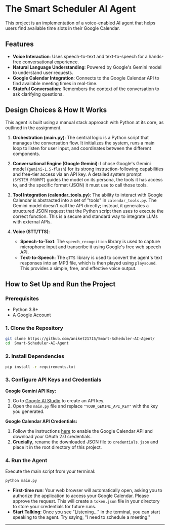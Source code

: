 # The Smart Scheduler AI Agent

This project is an implementation of a voice-enabled AI agent that helps users find available time slots in their Google Calendar.

## Features
- **Voice Interaction**: Uses speech-to-text and text-to-speech for a hands-free conversational experience.
- **Natural Language Understanding**: Powered by Google's Gemini model to understand user requests.
- **Google Calendar Integration**: Connects to the Google Calendar API to find available meeting times in real-time.
- **Stateful Conversation**: Remembers the context of the conversation to ask clarifying questions.

## Design Choices & How It Works

This agent is built using a manual stack approach with Python at its core, as outlined in the assignment.

1.  **Orchestration (main.py)**: The central logic is a Python script that manages the conversation flow. It initializes the system, runs a main loop to listen for user input, and coordinates between the different components.

2.  **Conversational Engine (Google Gemini)**: I chose Google's Gemini model (`gemini-1.5-flash`) for its strong instruction-following capabilities and free-tier access via an API key. A detailed system prompt (`SYSTEM_PROMPT`) guides the model on its persona, the tools it has access to, and the specific format (JSON) it must use to call those tools.

3.  **Tool Integration (calendar_tools.py)**: The ability to interact with Google Calendar is abstracted into a set of "tools" in `calendar_tools.py`. The Gemini model doesn't call the API directly; instead, it generates a structured JSON request that the Python script then uses to execute the correct function. This is a secure and standard way to integrate LLMs with external APIs.

4.  **Voice (STT/TTS)**:
    *   **Speech-to-Text**: The `speech_recognition` library is used to capture microphone input and transcribe it using Google's free web speech API.
    *   **Text-to-Speech**: The `gTTS` library is used to convert the agent's text responses into an MP3 file, which is then played using `playsound`. This provides a simple, free, and effective voice output.

## How to Set Up and Run the Project

### Prerequisites
- Python 3.8+
- A Google Account

### 1. Clone the Repository
```bash
git clone https://github.com/aniket21715/Smart-Scheduler-AI-Agent/
cd  Smart-Scheduler-AI-Agent 
```

### 2. Install Dependencies
```bash
pip install -r requirements.txt
```

### 3. Configure API Keys and Credentials

**Google Gemini API Key:**
1.  Go to [Google AI Studio](https://aistudio.google.com/) to create an API key.
2.  Open the `main.py` file and replace `"YOUR_GEMINI_API_KEY"` with the key you generated.

**Google Calendar API Credentials:**
1.  Follow the instructions [here](https://developers.google.com/calendar/api/quickstart/python#authorize_credentials_for_a_desktop_application) to enable the Google Calendar API and download your OAuth 2.0 credentials.
2.  **Crucially**, rename the downloaded JSON file to `credentials.json` and place it in the root directory of this project.

### 4. Run the Agent
Execute the main script from your terminal:
```bash
python main.py
```
- **First-time run**: Your web browser will automatically open, asking you to authorize the application to access your Google Calendar. Please approve the request. This will create a `token.json` file in your directory to store your credentials for future runs.
- **Start Talking**: Once you see "Listening..." in the terminal, you can start speaking to the agent. Try saying, "I need to schedule a meeting."

---
